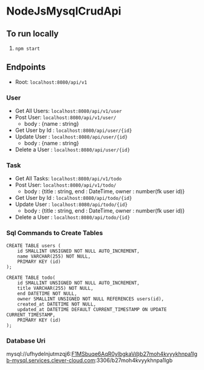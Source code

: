 # NodeJsMysqlCrudApi
## To run locally
1. `npm start`

## Endpoints
- Root: `localhost:8080/api/v1`

### User

- Get All Users: `localhost:8080/api/v1/user`
- Post User: `localhost:8080/api/v1/user/`
    * body : {name : string}
- Get User by Id : `localhost:8080/api/user/{id}`
- Update User : `localhost:8080/api/user/{id}`
    * body : {name : string}
- Delete a User : `localhost:8080/api/user/{id}`

### Task

- Get All Tasks: `localhost:8080/api/v1/todo`
- Post User: `localhost:8080/api/v1/todo/`
    * body : {title : string, end : DateTime, owner : number(fk user id)}
- Get User by Id : `localhost:8080/api/todo/{id}`
- Update User : `localhost:8080/api/todo/{id}`
    * body : {title : string, end : DateTime, owner : number(fk user id)}
- Delete a User : `localhost:8080/api/todo/{id}`


    



### Sql Commands to Create Tables

```
CREATE TABLE users (
    id SMALLINT UNSIGNED NOT NULL AUTO_INCREMENT,
    name VARCHAR(255) NOT NULL,
    PRIMARY KEY (id)
);
```

```
CREATE TABLE todo(
    id SMALLINT UNSIGNED NOT NULL AUTO_INCREMENT,
    title VARCHAR(255) NOT NULL,
    end DATETIME NOT NULL, 
    owner SMALLINT UNSIGNED NOT NULL REFERENCES users(id),
    created_at DATETIME NOT NULL,
    updated_at DATETIME DEFAULT CURRENT_TIMESTAMP ON UPDATE CURRENT_TIMESTAMP,
    PRIMARY KEY (id)
);
```

### Database Uri
mysql://ufhydelnjutmzqj6:F1MSbuqe6AqR0ylbgkaV@b27moh4kvyykhnpa1lgb-mysql.services.clever-cloud.com:3306/b27moh4kvyykhnpa1lgb

<!-- 
  "test": "echo \"Error: no test specified\" && exit 1",
    "start": "nodemon server", -->